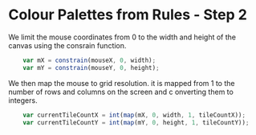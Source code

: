 # Colour Palettes from Rules - Step 2

We limit the mouse coordinates from 0 to the width and height of the canvas using the consrain function.

```js
    var mX = constrain(mouseX, 0, width);
    var mY = constrain(mouseY, 0, height);
```

We then map the mouse to grid resolution.
it is mapped from 1 to the number of rows and columns on the screen and c onverting them to integers.

```js
    var currentTileCountX = int(map(mX, 0, width, 1, tileCountX));
    var currentTileCountY = int(map(mY, 0, height, 1, tileCountY));
```

